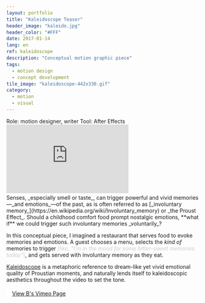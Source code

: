 ```yaml
---
layout: portfolio
title: "Kaleidoscope Teaser"
header_image: "kaleido.jpg"
header_color: "#FFF"
date: 2017-01-14
lang: en
ref: kaleidoscope
description: "Conceptual motion graphic piece"
tags:
  - motion design
  - concept development
tile_image: "kaleidoscope-442x330.gif"
category:
  - motion
  - visual
---
```

<div class="project-info">
  <span>Role:</span> motion designer, writer
  <span>Tool:</span> After Effects
</div>
<div class="emb-video vimeo wide">
  <iframe src="https://player.vimeo.com/video/34394816?title=0&byline=0&portrait=0" width="320" height="180" frameborder="0" webkitallowfullscreen mozallowfullscreen allowfullscreen></iframe>
</div>
Senses, _especially smell or taste_, can trigger powerful and vivid memories&mdash;_and emotions_&mdash;of the past, as is often referred to as [_involuntary memory_](https://en.wikipedia.org/wiki/Involuntary_memory) or _the Proust Effect_. Should a childhood comfort food prompt nostalgic emotions, **what if** we could trigger such involuntary memories _voluntarily_?

In this conceptual piece, I imagined a restaurant that serves food to evoke memories and emotions. A guest chooses a menu, selects the _kind of_ memories to trigger <span style="color:#CCC;">(_like, "I'm in the mood for some bitter-sweet memories today"_)</span>, and gets served with involuntary memory as they eat.

[Kaleidoscope](https://en.wikipedia.org/wiki/Kaleidoscope) is a metaphoric reference to dream-like yet vivid emotional quality of Proustian moments, and naturally lends itself to kaleidoscopic aesthetics throughout the video to set the tone.

<div class="buttons">
  <span class="unselectable">
  <a href="https://vimeo.com/baadaa" title="More Videos.." target="_blank"><img src="/img/outerlink.svg" alt="Link" style="width: 15px;">View B's Vimeo Page</a>
  </span>
</div>
